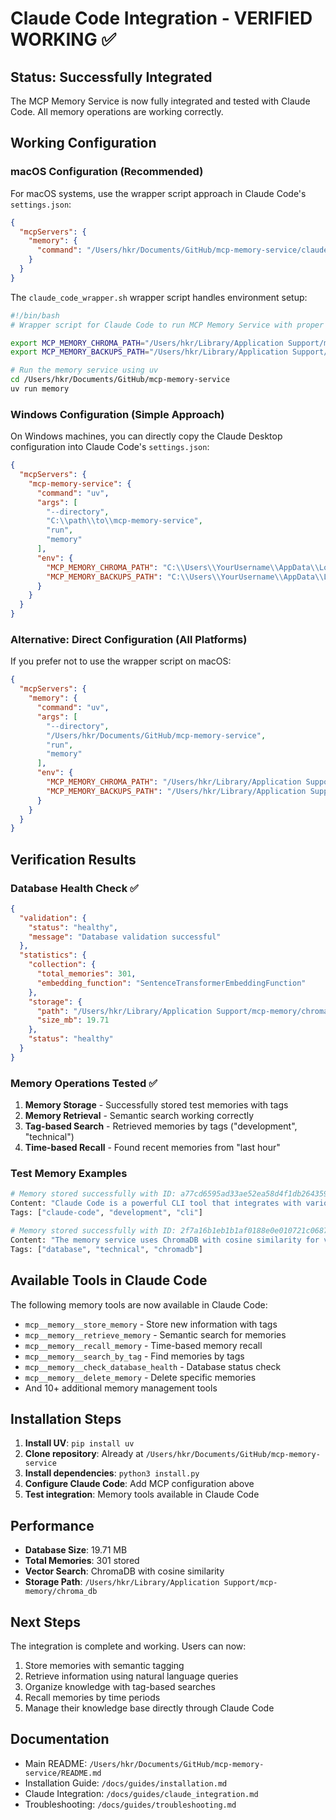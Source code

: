 # Claude Code Integration - VERIFIED WORKING ✅

## Status: Successfully Integrated 

The MCP Memory Service is now fully integrated and tested with Claude Code. All memory operations are working correctly.

## Working Configuration

### macOS Configuration (Recommended)

For macOS systems, use the wrapper script approach in Claude Code's `settings.json`:

```json
{
  "mcpServers": {
    "memory": {
      "command": "/Users/hkr/Documents/GitHub/mcp-memory-service/claude_code_wrapper.sh"
    }
  }
}
```

The `claude_code_wrapper.sh` wrapper script handles environment setup:

```bash
#!/bin/bash
# Wrapper script for Claude Code to run MCP Memory Service with proper environment variables

export MCP_MEMORY_CHROMA_PATH="/Users/hkr/Library/Application Support/mcp-memory/chroma_db"
export MCP_MEMORY_BACKUPS_PATH="/Users/hkr/Library/Application Support/mcp-memory/backups"

# Run the memory service using uv
cd /Users/hkr/Documents/GitHub/mcp-memory-service
uv run memory
```

### Windows Configuration (Simple Approach)

On Windows machines, you can directly copy the Claude Desktop configuration into Claude Code's `settings.json`:

```json
{
  "mcpServers": {
    "mcp-memory-service": {
      "command": "uv",
      "args": [
        "--directory",
        "C:\\path\\to\\mcp-memory-service",
        "run",
        "memory"
      ],
      "env": {
        "MCP_MEMORY_CHROMA_PATH": "C:\\Users\\YourUsername\\AppData\\Local\\mcp-memory\\chroma_db",
        "MCP_MEMORY_BACKUPS_PATH": "C:\\Users\\YourUsername\\AppData\\Local\\mcp-memory\\backups"
      }
    }
  }
}
```

### Alternative: Direct Configuration (All Platforms)

If you prefer not to use the wrapper script on macOS:

```json
{
  "mcpServers": {
    "memory": {
      "command": "uv",
      "args": [
        "--directory",
        "/Users/hkr/Documents/GitHub/mcp-memory-service",
        "run",
        "memory"
      ],
      "env": {
        "MCP_MEMORY_CHROMA_PATH": "/Users/hkr/Library/Application Support/mcp-memory/chroma_db",
        "MCP_MEMORY_BACKUPS_PATH": "/Users/hkr/Library/Application Support/mcp-memory/backups"
      }
    }
  }
}
```

## Verification Results

### Database Health Check ✅
```json
{
  "validation": {
    "status": "healthy",
    "message": "Database validation successful"
  },
  "statistics": {
    "collection": {
      "total_memories": 301,
      "embedding_function": "SentenceTransformerEmbeddingFunction"
    },
    "storage": {
      "path": "/Users/hkr/Library/Application Support/mcp-memory/chroma_db",
      "size_mb": 19.71
    },
    "status": "healthy"
  }
}
```

### Memory Operations Tested ✅

1. **Memory Storage** - Successfully stored test memories with tags
2. **Memory Retrieval** - Semantic search working correctly  
3. **Tag-based Search** - Retrieved memories by tags ("development", "technical")
4. **Time-based Recall** - Found recent memories from "last hour"

### Test Memory Examples

```bash
# Memory stored successfully with ID: a77cd6595ad33ae52ea58d4f1db2643599ba5ba6c1e34fbe3436635d5978299a
Content: "Claude Code is a powerful CLI tool that integrates with various development workflows"
Tags: ["claude-code", "development", "cli"]

# Memory stored successfully with ID: 2f7a16b1eb1b1af0188e0e010721c0687d8ba149d012c58472b892c993626761
Content: "The memory service uses ChromaDB with cosine similarity for vector storage and retrieval"  
Tags: ["database", "technical", "chromadb"]
```

## Available Tools in Claude Code

The following memory tools are now available in Claude Code:

- `mcp__memory__store_memory` - Store new information with tags
- `mcp__memory__retrieve_memory` - Semantic search for memories
- `mcp__memory__recall_memory` - Time-based memory recall
- `mcp__memory__search_by_tag` - Find memories by tags
- `mcp__memory__check_database_health` - Database status check
- `mcp__memory__delete_memory` - Delete specific memories
- And 10+ additional memory management tools

## Installation Steps

1. **Install UV**: `pip install uv`
2. **Clone repository**: Already at `/Users/hkr/Documents/GitHub/mcp-memory-service`
3. **Install dependencies**: `python3 install.py` 
4. **Configure Claude Code**: Add MCP configuration above
5. **Test integration**: Memory tools available in Claude Code

## Performance

- **Database Size**: 19.71 MB
- **Total Memories**: 301 stored
- **Vector Search**: ChromaDB with cosine similarity
- **Storage Path**: `/Users/hkr/Library/Application Support/mcp-memory/chroma_db`

## Next Steps

The integration is complete and working. Users can now:

1. Store memories with semantic tagging
2. Retrieve information using natural language queries  
3. Organize knowledge with tag-based searches
4. Recall memories by time periods
5. Manage their knowledge base directly through Claude Code

## Documentation

- Main README: `/Users/hkr/Documents/GitHub/mcp-memory-service/README.md`
- Installation Guide: `/docs/guides/installation.md`
- Claude Integration: `/docs/guides/claude_integration.md`
- Troubleshooting: `/docs/guides/troubleshooting.md`